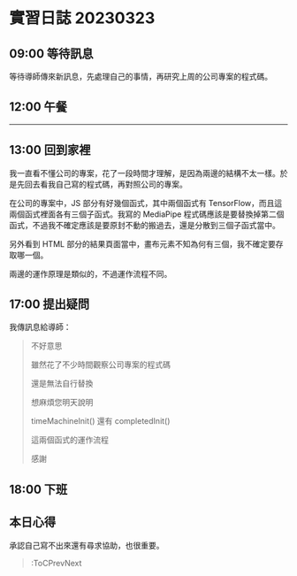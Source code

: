# 實習日誌 20230323

## 09:00 等待訊息

等待導師傳來新訊息，先處理自己的事情，再研究上周的公司專案的程式碼。

## 12:00 午餐

---

## 13:00 回到家裡

我一直看不懂公司的專案，花了一段時間才理解，是因為兩邊的結構不太一樣。於是先回去看我自己寫的程式碼，再對照公司的專案。

在公司的專案中，JS 部分有好幾個函式，其中兩個函式有 TensorFlow，而且這兩個函式裡面各有三個子函式。我寫的 MediaPipe 程式碼應該是要替換掉第二個函式，不過我不確定應該是要原封不動的搬過去，還是分散到三個子函式當中。

另外看到 HTML 部分的結果頁面當中，畫布元素不知為何有三個，我不確定要存取哪一個。

兩邊的運作原理是類似的，不過運作流程不同。

## 17:00 提出疑問

我傳訊息給導師：

> 不好意思
>
> 雖然花了不少時間觀察公司專案的程式碼
>
> 還是無法自行替換
>
> 想麻煩您明天說明
>
> timeMachineInit() 還有 completedInit()
>
> 這兩個函式的運作流程
>
> 感謝

## 18:00 下班

## 本日心得

承認自己寫不出來還有尋求協助，也很重要。

> :ToCPrevNext